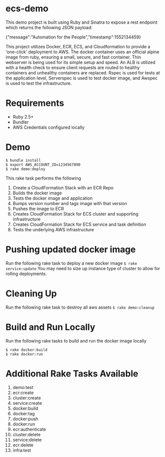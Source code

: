 # ecs-demo

This demo project is built using Ruby and Sinatra to expose a rest endpoint which returns the following JSON payload:

{"message":"Automation for the People","timestamp":1552134459}

This project utilizes Docker, ECR, ECS, and Cloudformation to provide a 'one-click' deployment to AWS.
The docker container uses an official alpine image from ruby, ensuring a small, secure, and fast container.
Thin webserver is being used for its simple setup and speed.
An ALB is utilized with a health check to ensure client requests are routed to healthy containers and unhealthy containers are replaced.
Rspec is used for tests at the application level, Serverspec is used to test docker image, and Awspec is used to test the infrastructure.

# Requirements
  - Ruby 2.5+
  - Bundler
  - AWS Credentials configured locally
  
# Demo
```   
$ bundle install
$ export AWS_ACCOUNT_ID=1234567890
$ rake demo:deploy
````
This rake task performs the following
1. Create a CloudFormation Stack with an ECR Repo
2. Builds the docker image
3. Tests the docker image and application
4. Bumps version number and tags image with that version
5. Pushes the image to ECR
6. Creates CloudFormation Stack for ECS cluster and supporting infrastructure
7. Creates CloudFormation Stack for ECS service and task definition
8. Tests the underlying AWS infrastructure

# Pushing updated docker image
Run the following rake task to deploy a new docker image
```$ rake service:update```
You may need to size up instance type of cluster to allow for rolling deployments.
    
# Cleaning Up
Run the following rake task to destroy all aws assets
```$ rake demo:cleanup```

# Build and Run Locally
Run the following rake tasks to build and run the docker image locally
```
$ rake docker:build
$ rake docker:run
```

# Additional Rake Tasks Available
1. demo:test
2. ecr:create
3. cluster:create
4. service:create
5. docker:build
6. docker:tag
7. docker:push
8. docker:run
9. ecr:authenticate
10. cluster:delete
11. service:delete
12. ecr:delete
13. infra:test
